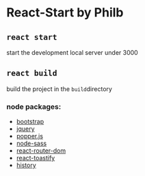 # React-Start by Philb

## `react start`

start the development local server under 3000

## `react build`

build the project in the `build`directory

### node packages:

- [bootstrap](https://www.npmjs.com/package/bootstrap)
- [jquery](https://www.npmjs.com/package/jquery)
- [popper.js](https://www.npmjs.com/package/popper.js/v/1.14.3)
- [node-sass](https://www.npmjs.com/package/node-sass)
- [react-router-dom](https://www.npmjs.com/package/react-router-dom)
- [react-toastify](https://www.npmjs.com/package/react-toastify)
- [history](https://www.npmjs.com/package/history)
